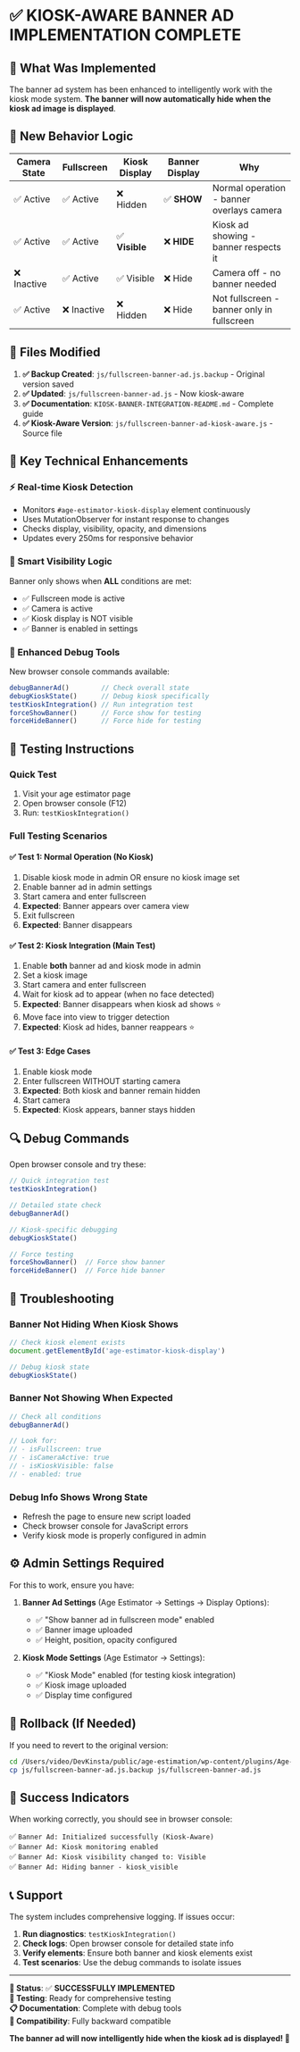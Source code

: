# ✅ KIOSK-AWARE BANNER AD IMPLEMENTATION COMPLETE

## 🎯 What Was Implemented

The banner ad system has been enhanced to intelligently work with the kiosk mode system. **The banner will now automatically hide when the kiosk ad image is displayed**.

## 🔄 New Behavior Logic

| Camera State | Fullscreen | Kiosk Display | Banner Display | Why |
|-------------|------------|---------------|----------------|-----|
| ✅ Active | ✅ Active | ❌ Hidden | ✅ **SHOW** | Normal operation - banner overlays camera |
| ✅ Active | ✅ Active | ✅ **Visible** | ❌ **HIDE** | Kiosk ad showing - banner respects it |
| ❌ Inactive | ✅ Active | ✅ Visible | ❌ Hide | Camera off - no banner needed |
| ✅ Active | ❌ Inactive | ❌ Hidden | ❌ Hide | Not fullscreen - banner only in fullscreen |

## 📁 Files Modified

1. **✅ Backup Created**: `js/fullscreen-banner-ad.js.backup` - Original version saved
2. **✅ Updated**: `js/fullscreen-banner-ad.js` - Now kiosk-aware 
3. **✅ Documentation**: `KIOSK-BANNER-INTEGRATION-README.md` - Complete guide
4. **✅ Kiosk-Aware Version**: `js/fullscreen-banner-ad-kiosk-aware.js` - Source file

## 🔧 Key Technical Enhancements

### ⚡ Real-time Kiosk Detection
- Monitors `#age-estimator-kiosk-display` element continuously
- Uses MutationObserver for instant response to changes
- Checks display, visibility, opacity, and dimensions
- Updates every 250ms for responsive behavior

### 🎯 Smart Visibility Logic
Banner only shows when **ALL** conditions are met:
- ✅ Fullscreen mode is active
- ✅ Camera is active  
- ✅ Kiosk display is NOT visible
- ✅ Banner is enabled in settings

### 🧪 Enhanced Debug Tools
New browser console commands available:
```javascript
debugBannerAd()        // Check overall state
debugKioskState()      // Debug kiosk specifically  
testKioskIntegration() // Run integration test
forceShowBanner()      // Force show for testing
forceHideBanner()      // Force hide for testing
```

## 🧪 Testing Instructions

### Quick Test
1. Visit your age estimator page
2. Open browser console (F12)
3. Run: `testKioskIntegration()`

### Full Testing Scenarios

#### ✅ Test 1: Normal Operation (No Kiosk)
1. Disable kiosk mode in admin OR ensure no kiosk image set
2. Enable banner ad in admin settings
3. Start camera and enter fullscreen
4. **Expected**: Banner appears over camera view
5. Exit fullscreen
6. **Expected**: Banner disappears

#### ✅ Test 2: Kiosk Integration (Main Test)
1. Enable **both** banner ad and kiosk mode in admin
2. Set a kiosk image
3. Start camera and enter fullscreen
4. Wait for kiosk ad to appear (when no face detected)
5. **Expected**: Banner disappears when kiosk ad shows ⭐
6. Move face into view to trigger detection
7. **Expected**: Kiosk ad hides, banner reappears ⭐

#### ✅ Test 3: Edge Cases
1. Enable kiosk mode
2. Enter fullscreen WITHOUT starting camera
3. **Expected**: Both kiosk and banner remain hidden
4. Start camera
5. **Expected**: Kiosk appears, banner stays hidden

## 🔍 Debug Commands

Open browser console and try these:

```javascript
// Quick integration test
testKioskIntegration()

// Detailed state check
debugBannerAd()

// Kiosk-specific debugging
debugKioskState()

// Force testing
forceShowBanner()  // Force show banner
forceHideBanner()  // Force hide banner
```

## 🚨 Troubleshooting

### Banner Not Hiding When Kiosk Shows
```javascript
// Check kiosk element exists
document.getElementById('age-estimator-kiosk-display')

// Debug kiosk state
debugKioskState()
```

### Banner Not Showing When Expected  
```javascript
// Check all conditions
debugBannerAd()

// Look for:
// - isFullscreen: true
// - isCameraActive: true  
// - isKioskVisible: false
// - enabled: true
```

### Debug Info Shows Wrong State
- Refresh the page to ensure new script loaded
- Check browser console for JavaScript errors
- Verify kiosk mode is properly configured in admin

## ⚙️ Admin Settings Required

For this to work, ensure you have:

1. **Banner Ad Settings** (Age Estimator → Settings → Display Options):
   - ✅ "Show banner ad in fullscreen mode" enabled
   - ✅ Banner image uploaded
   - ✅ Height, position, opacity configured

2. **Kiosk Mode Settings** (Age Estimator → Settings):
   - ✅ "Kiosk Mode" enabled (for testing kiosk integration)
   - ✅ Kiosk image uploaded
   - ✅ Display time configured

## 🔄 Rollback (If Needed)

If you need to revert to the original version:

```bash
cd /Users/video/DevKinsta/public/age-estimation/wp-content/plugins/Age-estimator-live
cp js/fullscreen-banner-ad.js.backup js/fullscreen-banner-ad.js
```

## 🎉 Success Indicators

When working correctly, you should see in browser console:

✅ `Banner Ad: Initialized successfully (Kiosk-Aware)`  
✅ `Banner Ad: Kiosk monitoring enabled`  
✅ `Banner Ad: Kiosk visibility changed to: Visible`  
✅ `Banner Ad: Hiding banner - kiosk_visible`  

## 📞 Support

The system includes comprehensive logging. If issues occur:

1. **Run diagnostics**: `testKioskIntegration()`
2. **Check logs**: Open browser console for detailed state info
3. **Verify elements**: Ensure both banner and kiosk elements exist
4. **Test scenarios**: Use the debug commands to isolate issues

---

**🎯 Status**: ✅ **SUCCESSFULLY IMPLEMENTED**  
**🧪 Testing**: Ready for comprehensive testing  
**📋 Documentation**: Complete with debug tools  
**🔧 Compatibility**: Fully backward compatible  

**The banner ad will now intelligently hide when the kiosk ad is displayed! 🎉**
